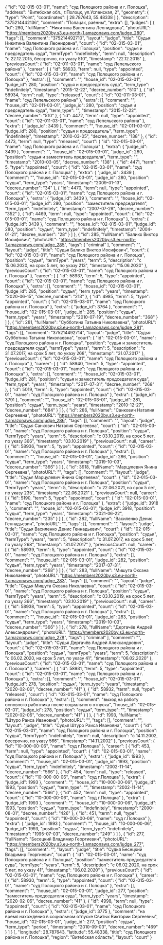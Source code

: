 {
    "id": "02-015-03-01",
    "name": "суд Полоцкого района и г. Полоцка",
    "address": "Витебская обл., г.Полоцк, ул.Успенская, 2",
    "geometry": {
        "type": "Point",
        "coordinates": [
            28.787643,
            55.48338
        ]
    },
    "description": "375214442136",
    "comment": "Полацак, раённы",
    "extra": [],
    "judges": [
        {
            "id": 280,
            "fullName": "Никитина Валентина Леонидовна",
            "photoURL": "https://members2020by.s3.eu-north-1.amazonaws.com/judge_280",
            "tags": [],
            "comment": "375214492710",
            "layout": "judge",
            "title": "Судья Никитина Валентина Леонидовна",
            "court": {
                "id": "02-015-03-01",
                "name": "суд Полоцкого района и г. Полоцка",
                "position": "судья и председатель суда",
                "termType": "indefinitely",
                "term": null,
                "description": "c 22.12.2015, бессрочно, по указу 510",
                "timestamp": "22.12.2015"
            },
            "previousCourt": {
                "id": "02-011-03-01",
                "name": "суд Лепельского района"
            },
            "career": [
                {
                    "id": 58933,
                    "term": null,
                    "type": "appointed",
                    "court": {
                        "id": "02-015-03-01",
                        "name": "суд Полоцкого района и г. Полоцка"
                    },
                    "extra": [],
                    "comment": "",
                    "house_id": "02-015-03-01",
                    "judge_id": 280,
                    "position": "судья и председатель суда",
                    "term_type": "indefinitely",
                    "timestamp": "2015-12-22",
                    "decree_number": "510"
                },
                {
                    "id": 58934,
                    "term": null,
                    "type": "released",
                    "court": {
                        "id": "02-011-03-01",
                        "name": "суд Лепельского района"
                    },
                    "extra": [],
                    "comment": "",
                    "house_id": "02-011-03-01",
                    "judge_id": 280,
                    "position": "судья и председатель суда",
                    "term_type": "",
                    "timestamp": "2015-12-22",
                    "decree_number": "510"
                },
                {
                    "id": 4472,
                    "term": null,
                    "type": "appointed",
                    "court": {
                        "id": "02-011-03-01",
                        "name": "суд Лепельского района"
                    },
                    "extra": {
                        "judge_id": 3439
                    },
                    "comment": "",
                    "house_id": "02-011-03-01",
                    "judge_id": 280,
                    "position": "судья и председатель",
                    "term_type": "indefinitely",
                    "timestamp": "2010-03-05",
                    "decree_number": "138"
                },
                {
                    "id": 4473,
                    "term": null,
                    "type": "released",
                    "court": {
                        "id": "02-015-03-01",
                        "name": "суд Полоцкого района и г. Полоцка"
                    },
                    "extra": {
                        "judge_id": 3439
                    },
                    "comment": "",
                    "house_id": "02-015-03-01",
                    "judge_id": 280,
                    "position": "судья и заместитель председателя",
                    "term_type": "",
                    "timestamp": "2010-03-05",
                    "decree_number": "138"
                },
                {
                    "id": 4471,
                    "term": 5,
                    "type": "appointed",
                    "court": {
                        "id": "02-015-03-01",
                        "name": "суд Полоцкого района и г. Полоцка"
                    },
                    "extra": {
                        "judge_id": 3439
                    },
                    "comment": "",
                    "house_id": "02-015-03-01",
                    "judge_id": 280,
                    "position": "судья",
                    "term_type": "years",
                    "timestamp": "2009-01-13",
                    "decree_number": "34"
                },
                {
                    "id": 4470,
                    "term": null,
                    "type": "appointed",
                    "court": {
                        "id": "02-015-03-01",
                        "name": "суд Полоцкого района и г. Полоцка"
                    },
                    "extra": {
                        "judge_id": 3439
                    },
                    "comment": "",
                    "house_id": "02-015-03-01",
                    "judge_id": 280,
                    "position": "заместитель председателя",
                    "term_type": "indefinitely",
                    "timestamp": "2007-07-26",
                    "decree_number": "352"
                },
                {
                    "id": 4469,
                    "term": null,
                    "type": "appointed",
                    "court": {
                        "id": "02-015-03-01",
                        "name": "суд Полоцкого района и г. Полоцка"
                    },
                    "extra": {
                        "judge_id": 3439
                    },
                    "comment": "",
                    "house_id": "02-015-03-01",
                    "judge_id": 280,
                    "position": "судья",
                    "term_type": "indefinitely",
                    "timestamp": "2004-01-21",
                    "decree_number": "28"
                }
            ]
        },
        {
            "id": 285,
            "fullName": "Балико Виктор Иосифович",
            "photoURL": "https://members2020by.s3.eu-north-1.amazonaws.com/judge_285",
            "tags": [
                "criminal"
            ],
            "comment": "",
            "layout": "judge",
            "title": "Судья Балико Виктор Иосифович",
            "court": {
                "id": "02-015-03-01",
                "name": "суд Полоцкого района и г. Полоцка",
                "position": "судья",
                "termType": "years",
                "term": 5,
                "description": "c 15.06.2020, на срок 5 лет, по указу 213",
                "timestamp": "15.06.2020"
            },
            "previousCourt": {
                "id": "02-015-03-01",
                "name": "суд Полоцкого района и г. Полоцка"
            },
            "career": [
                {
                    "id": 58937,
                    "term": 5,
                    "type": "appointed",
                    "court": {
                        "id": "02-015-03-01",
                        "name": "суд Полоцкого района и г. Полоцка"
                    },
                    "extra": [],
                    "comment": "",
                    "house_id": "02-015-03-01",
                    "judge_id": 285,
                    "position": "судья",
                    "term_type": "years",
                    "timestamp": "2020-06-15",
                    "decree_number": "213"
                },
                {
                    "id": 4985,
                    "term": 5,
                    "type": "appointed",
                    "court": {
                        "id": "02-015-03-01",
                        "name": "суд Полоцкого района и г. Полоцка"
                    },
                    "extra": {
                        "judge_id": 3764
                    },
                    "comment": "",
                    "house_id": "02-015-03-01",
                    "judge_id": 285,
                    "position": "судья",
                    "term_type": "years",
                    "timestamp": "2010-07-19",
                    "decree_number": "368"
                }
            ]
        },
        {
            "id": 281,
            "fullName": "Субботина Татьяна Николаевна",
            "photoURL": "https://members2020by.s3.eu-north-1.amazonaws.com/judge_281",
            "tags": [],
            "comment": "375214492714",
            "layout": "judge",
            "title": "Судья Субботина Татьяна Николаевна",
            "court": {
                "id": "02-015-03-01",
                "name": "суд Полоцкого района и г. Полоцка",
                "position": "судья и заместитель председателя суда",
                "termType": "years",
                "term": 5,
                "description": "c 31.07.2017, на срок 5 лет, по указу 268",
                "timestamp": "31.07.2017"
            },
            "previousCourt": {
                "id": "02-015-03-01",
                "name": "суд Полоцкого района и г. Полоцка"
            },
            "career": [
                {
                    "id": 58940,
                    "term": 5,
                    "type": "appointed",
                    "court": {
                        "id": "02-015-03-01",
                        "name": "суд Полоцкого района и г. Полоцка"
                    },
                    "extra": [],
                    "comment": "",
                    "house_id": "02-015-03-01",
                    "judge_id": 281,
                    "position": "судья и заместитель председателя суда",
                    "term_type": "years",
                    "timestamp": "2017-07-31",
                    "decree_number": "268"
                },
                {
                    "id": 5019,
                    "term": 5,
                    "type": "appointed",
                    "court": {
                        "id": "02-015-03-01",
                        "name": "суд Полоцкого района и г. Полоцка"
                    },
                    "extra": {
                        "judge_id": 3791
                    },
                    "comment": "",
                    "house_id": "02-015-03-01",
                    "judge_id": 281,
                    "position": "судья",
                    "term_type": "years",
                    "timestamp": "2010-12-27",
                    "decree_number": "684"
                }
            ]
        },
        {
            "id": 286,
            "fullName": "Санкович Наталия Сергеевна",
            "photoURL": "https://members2020by.s3.eu-north-1.amazonaws.com/judge_286",
            "tags": [],
            "comment": "",
            "layout": "judge",
            "title": "Судья Санкович Наталия Сергеевна",
            "court": {
                "id": "02-015-03-01",
                "name": "суд Полоцкого района и г. Полоцка",
                "position": "судья",
                "termType": "years",
                "term": 5,
                "description": "c 03.10.2019, на срок 5 лет, по указу 366",
                "timestamp": "03.10.2019"
            },
            "previousCourt": null,
            "career": [
                {
                    "id": 58936,
                    "term": 5,
                    "type": "appointed",
                    "court": {
                        "id": "02-015-03-01",
                        "name": "суд Полоцкого района и г. Полоцка"
                    },
                    "extra": [],
                    "comment": "",
                    "house_id": "02-015-03-01",
                    "judge_id": 286,
                    "position": "судья",
                    "term_type": "years",
                    "timestamp": "2019-10-03",
                    "decree_number": "366"
                }
            ]
        },
        {
            "id": 3918,
            "fullName": "Марцулевич Янина Сергеевна",
            "photoURL": "",
            "tags": [],
            "comment": "",
            "layout": "judge",
            "title": "Судья Марцулевич Янина Сергеевна",
            "court": {
                "id": "02-015-03-01",
                "name": "суд Полоцкого района и г. Полоцка",
                "position": "судья",
                "termType": "years",
                "term": 5,
                "description": "c 22.06.2021, на срок 5 лет, по указу 235",
                "timestamp": "22.06.2021"
            },
            "previousCourt": null,
            "career": [
                {
                    "id": 5190,
                    "term": 5,
                    "type": "appointed",
                    "court": {
                        "id": "02-015-03-01",
                        "name": "суд Полоцкого района и г. Полоцка"
                    },
                    "extra": {
                        "judge_id": 3918
                    },
                    "comment": "",
                    "house_id": "02-015-03-01",
                    "judge_id": 3918,
                    "position": "судья",
                    "term_type": "years",
                    "timestamp": "2021-06-22",
                    "decree_number": "235"
                }
            ]
        },
        {
            "id": 282,
            "fullName": "Василенко Денис Геннадьевич",
            "photoURL": "",
            "tags": [],
            "comment": "",
            "layout": "judge",
            "title": "Судья Василенко Денис Геннадьевич",
            "court": {
                "id": "02-015-03-01",
                "name": "суд Полоцкого района и г. Полоцка",
                "position": "судья",
                "termType": "years",
                "term": 5,
                "description": "c 31.07.2017, на срок 5 лет, по указу 268",
                "timestamp": "31.07.2017"
            },
            "previousCourt": null,
            "career": [
                {
                    "id": 58939,
                    "term": 5,
                    "type": "appointed",
                    "court": {
                        "id": "02-015-03-01",
                        "name": "суд Полоцкого района и г. Полоцка"
                    },
                    "extra": [],
                    "comment": "",
                    "house_id": "02-015-03-01",
                    "judge_id": 282,
                    "position": "судья",
                    "term_type": "years",
                    "timestamp": "2017-07-31",
                    "decree_number": "268"
                }
            ]
        },
        {
            "id": 283,
            "fullName": "Мишута Оксана Николаевна",
            "photoURL": "https://members2020by.s3.eu-north-1.amazonaws.com/judge_283",
            "tags": [],
            "comment": "",
            "layout": "judge",
            "title": "Судья Мишута Оксана Николаевна",
            "court": {
                "id": "02-015-03-01",
                "name": "суд Полоцкого района и г. Полоцка",
                "position": "судья",
                "termType": "years",
                "term": 5,
                "description": "c 03.10.2019, на срок 5 лет, по указу 366",
                "timestamp": "03.10.2019"
            },
            "previousCourt": null,
            "career": [
                {
                    "id": 58938,
                    "term": 5,
                    "type": "appointed",
                    "court": {
                        "id": "02-015-03-01",
                        "name": "суд Полоцкого района и г. Полоцка"
                    },
                    "extra": [],
                    "comment": "",
                    "house_id": "02-015-03-01",
                    "judge_id": 283,
                    "position": "судья",
                    "term_type": "years",
                    "timestamp": "2019-10-03",
                    "decree_number": "366"
                }
            ]
        },
        {
            "id": 278,
            "fullName": "Дергачёв Андрей Александрович",
            "photoURL": "https://members2020by.s3.eu-north-1.amazonaws.com/judge_278",
            "tags": [
                "criminal"
            ],
            "comment": "",
            "layout": "judge",
            "title": "Судья Дергачёв Андрей Александрович",
            "court": {
                "id": "02-015-03-01",
                "name": "суд Полоцкого района и г. Полоцка",
                "position": "судья",
                "termType": "years",
                "term": 5,
                "description": "c 06.02.2020, на срок 5 лет, по указу 41",
                "timestamp": "06.02.2020"
            },
            "previousCourt": {
                "id": "02-015-03-01",
                "name": "суд Полоцкого района и г. Полоцка"
            },
            "career": [
                {
                    "id": 58931,
                    "term": 5,
                    "type": "appointed",
                    "court": {
                        "id": "02-015-03-01",
                        "name": "суд Полоцкого района и г. Полоцка"
                    },
                    "extra": [],
                    "comment": "",
                    "house_id": "02-015-03-01",
                    "judge_id": 278,
                    "position": "судья",
                    "term_type": "years",
                    "timestamp": "2020-02-06",
                    "decree_number": "41"
                },
                {
                    "id": 58932,
                    "term": null,
                    "type": "released",
                    "court": {
                        "id": "02-015-03-01",
                        "name": "суд Полоцкого района и г. Полоцка"
                    },
                    "extra": [],
                    "comment": "выход на работу основного работника после социального отпуска",
                    "house_id": "02-015-03-01",
                    "judge_id": 278,
                    "position": "судья",
                    "term_type": "",
                    "timestamp": "2020-02-06",
                    "decree_number": "41"
                }
            ]
        },
        {
            "id": 1993,
            "fullName": "Штуро Раиса Ивановна",
            "photoURL": "",
            "tags": [],
            "comment": "",
            "layout": "judge",
            "title": "Судья Штуро Раиса Ивановна",
            "court": {
                "id": "02-015-03-01",
                "name": "суд Полоцкого района и г. Полоцка",
                "position": "судья",
                "termType": "indefinitely",
                "term": null,
                "description": "c 14.11.2002, бессрочно, по указу 566",
                "timestamp": "14.11.2002"
            },
            "previousCourt": {
                "id": "10-000-00-06",
                "name": "суд г.Полоцка"
            },
            "career": [
                {
                    "id": 453,
                    "term": null,
                    "type": "appointed",
                    "court": {
                        "id": "02-015-03-01",
                        "name": "суд Полоцкого района и г. Полоцка"
                    },
                    "extra": {
                        "judge_id": 1993
                    },
                    "comment": "",
                    "house_id": "02-015-03-01",
                    "judge_id": 1993,
                    "position": "судья",
                    "term_type": "indefinitely",
                    "timestamp": "2002-11-14",
                    "decree_number": "566"
                },
                {
                    "id": 454,
                    "term": null,
                    "type": "released",
                    "court": {
                        "id": "10-000-00-06",
                        "name": "суд г.Полоцка"
                    },
                    "extra": {
                        "judge_id": 1993
                    },
                    "comment": "",
                    "house_id": "10-000-00-06",
                    "judge_id": 1993,
                    "position": "судья",
                    "term_type": "",
                    "timestamp": "2002-11-14",
                    "decree_number": "566"
                },
                {
                    "id": 452,
                    "term": null,
                    "type": "appointed",
                    "court": {
                        "id": "10-000-00-06",
                        "name": "суд г.Полоцка"
                    },
                    "extra": {
                        "judge_id": 1993
                    },
                    "comment": "",
                    "house_id": "10-000-00-06",
                    "judge_id": 1993,
                    "position": "судья",
                    "term_type": "indefinitely",
                    "timestamp": "2000-08-01",
                    "decree_number": "426"
                },
                {
                    "id": 451,
                    "term": null,
                    "type": "appointed",
                    "court": {
                        "id": "10-000-00-06",
                        "name": "суд г.Полоцка"
                    },
                    "extra": {
                        "judge_id": 1993
                    },
                    "comment": "",
                    "house_id": "10-000-00-06",
                    "judge_id": 1993,
                    "position": "судья",
                    "term_type": "indefinitely",
                    "timestamp": "1995-07-03",
                    "decree_number": "249"
                }
            ]
        },
        {
            "id": 277,
            "fullName": "Бесецкий Владимир Георгиевич",
            "photoURL": "https://members2020by.s3.eu-north-1.amazonaws.com/judge_277",
            "tags": [],
            "comment": "",
            "layout": "judge",
            "title": "Судья Бесецкий Владимир Георгиевич",
            "court": {
                "id": "02-015-03-01",
                "name": "суд Полоцкого района и г. Полоцка",
                "position": "заместитель председателя суда",
                "termType": "years",
                "term": 5,
                "description": "c 06.02.2020, на срок 5 лет, по указу 41",
                "timestamp": "06.02.2020"
            },
            "previousCourt": {
                "id": "02-015-03-01",
                "name": "суд Полоцкого района и г. Полоцка"
            },
            "career": [
                {
                    "id": 58930,
                    "term": 5,
                    "type": "appointed",
                    "court": {
                        "id": "02-015-03-01",
                        "name": "суд Полоцкого района и г. Полоцка"
                    },
                    "extra": [],
                    "comment": "",
                    "house_id": "02-015-03-01",
                    "judge_id": 277,
                    "position": "заместитель председателя суда",
                    "term_type": "years",
                    "timestamp": "2020-02-06",
                    "decree_number": "41"
                },
                {
                    "id": 4998,
                    "term": null,
                    "type": "appointed",
                    "court": {
                        "id": "02-015-03-01",
                        "name": "суд Полоцкого района и г. Полоцка"
                    },
                    "extra": {
                        "judge_id": 3775
                    },
                    "comment": "на время нахождения в социальном отпуске Свитык Виктории Сергеевны",
                    "house_id": "02-015-03-01",
                    "judge_id": 277,
                    "position": "судья",
                    "term_type": "period",
                    "timestamp": "2010-09-03",
                    "decree_number": "469"
                }
            ]
        }
    ],
    "longitude": 28.787643,
    "latitude": 55.48338,
    "title": "суд Полоцкого района и г. Полоцка",
    "region": "Витебская область",
    "layout": "court"
}